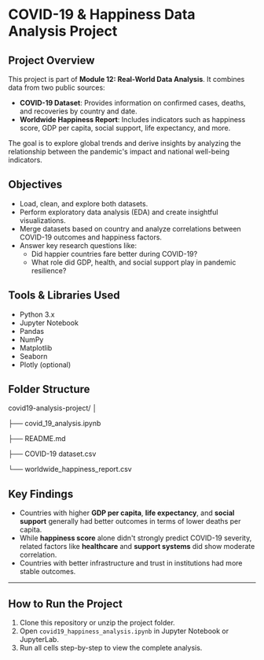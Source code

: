 # COVID-19 & Happiness Data Analysis Project

## Project Overview

This project is part of **Module 12: Real-World Data Analysis**. It combines data from two public sources:
- **COVID-19 Dataset**: Provides information on confirmed cases, deaths, and recoveries by country and date.
- **Worldwide Happiness Report**: Includes indicators such as happiness score, GDP per capita, social support, life expectancy, and more.

The goal is to explore global trends and derive insights by analyzing the relationship between the pandemic's impact and national well-being indicators.

## Objectives

- Load, clean, and explore both datasets.
- Perform exploratory data analysis (EDA) and create insightful visualizations.
- Merge datasets based on country and analyze correlations between COVID-19 outcomes and happiness factors.
- Answer key research questions like:
  - Did happier countries fare better during COVID-19?
  - What role did GDP, health, and social support play in pandemic resilience?

## Tools & Libraries Used

- Python 3.x
- Jupyter Notebook
- Pandas
- NumPy
- Matplotlib
- Seaborn
- Plotly (optional)


## Folder Structure

covid19-analysis-project/
│

├── covid_19_analysis.ipynb 

├── README.md 

├── COVID-19 dataset.csv 

└── worldwide_happiness_report.csv 

## Key Findings

- Countries with higher **GDP per capita**, **life expectancy**, and **social support** generally had better outcomes in terms of lower deaths per capita.
- While **happiness score** alone didn't strongly predict COVID-19 severity, related factors like **healthcare** and **support systems** did show moderate correlation.
- Countries with better infrastructure and trust in institutions had more stable outcomes.

---

## How to Run the Project

1. Clone this repository or unzip the project folder.
2. Open `covid19_happiness_analysis.ipynb` in Jupyter Notebook or JupyterLab.
3. Run all cells step-by-step to view the complete analysis.




